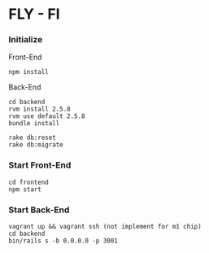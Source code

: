 # FLY - FI

### Initialize

Front-End
```
npm install
```

Back-End
```
cd backend
rvm install 2.5.8
rvm use default 2.5.8
bundle install

rake db:reset
rake db:migrate
```


### Start Front-End
```
cd frontend
npm start
```

### Start Back-End
```
vagrant up && vagrant ssh (not implement for m1 chip)
cd backend
bin/rails s -b 0.0.0.0 -p 3001
```